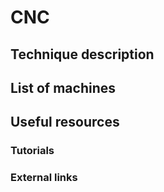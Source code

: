 # CNC

## Technique description

## List of machines

## Useful resources

### Tutorials

### External links
